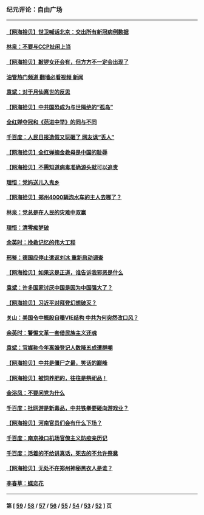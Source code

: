 ### 纪元评论：自由广场
---
#### [【网海拾贝】世卫喊话北京：交出所有新冠病例数据](../../pages/nsc993/n13161920.md?08150330) 
#### [林泉：不要与CCP扯闲上当](../../pages/nsc993/n13161954.md?08150330) 
#### [【网海拾贝】敲锣女还会有，但方方不一定会出现了](../../pages/nsc993/n13159819.md?08150330) 
#### [油管热门频道 翻墙必看视频 新闻](ok?08150330)
#### [袁斌：对于月仙离世的反思](../../pages/nsc993/n13157072.md?08150330) 
#### [【网海拾贝】中共国恐成为与世隔绝的“孤岛”](../../pages/nsc993/n13157270.md?08150330) 
#### [全红婵夺冠和《范进中举》的同与不同](../../pages/nsc993/n13157558.md?08150330) 
#### [千百度：人民日报造假又玩砸了 网友讽“丢人”](../../pages/nsc993/n13157120.md?08150330) 
#### [【网海拾贝】全红婵摘金救母是中国的耻辱](../../pages/nsc993/n13154466.md?08150330) 
#### [【网海拾贝】不需知道病毒准确源头就可以追责](../../pages/nsc993/n13151895.md?08150330) 
#### [理悟：党妈送儿入鬼乡](../../pages/nsc993/n13150749.md?08150330) 
#### [【网海拾贝】郑州4000辆泡水车的主人去哪了？](../../pages/nsc993/n13149792.md?08150330) 
#### [林泉：党总是在人民的灾难中双赢](../../pages/nsc993/n13149232.md?08150330) 
#### [理悟：清零痴梦破](../../pages/nsc993/n13149216.md?08150330) 
#### [余英时：挽救记忆的伟大工程](../../pages/nsc993/n13148828.md?08150330) 
#### [邢鉴：德国应停止遣返刘冰 重新启动调查](../../pages/nsc993/n13148274.md?08150330) 
#### [【网海拾贝】如果这是正道，谁告诉我邪恶是什么](../../pages/nsc993/n13147092.md?08150330) 
#### [袁斌：许多国家讨厌中国是因为中国强大了？](../../pages/nsc993/n13147558.md?08150330) 
#### [【网海拾贝】习近平对拜登幻想破灭？](../../pages/nsc993/n13145171.md?08150330) 
#### [关山：美国令中概股自曝VIE结构 中共为何突然改口风？](../../pages/nsc993/n13144903.md?08150330) 
#### [余英时：警惕文革一套借民族主义还魂](../../pages/nsc993/n13145214.md?08150330) 
#### [袁斌：官媒称今年离婚登记人数降五成遭群嘲](../../pages/nsc993/n13144883.md?08150330) 
#### [【网海拾贝】中共是僵尸之最，笑话的巅峰](../../pages/nsc993/n13143217.md?08150330) 
#### [【网海拾贝】被饲养肥的，往往是祭祀品！](../../pages/nsc993/n13140755.md?08150330) 
#### [金浴凤：不要问党为什么](../../pages/nsc993/n13141809.md?08150330) 
#### [千百度：批网游是新毒品，中共铁拳要砸向游戏业？](../../pages/nsc993/n13140293.md?08150330) 
#### [【网海拾贝】河南官员们会有什么下场？](../../pages/nsc993/n13137666.md?08150330) 
#### [千百度：南京禄口机场官僚主义防疫亲历记](../../pages/nsc993/n13134903.md?08150330) 
#### [千百度：活着的不给讲真话，死去的不允许祭奠](../../pages/nsc993/n13132436.md?08150330) 
#### [【网海拾贝】无处不在郑州神秘黑衣人是谁？](../../pages/nsc993/n13132657.md?08150330) 
#### [李春草：蝶恋花](../../pages/nsc993/n13132164.md?08150330) 

---
#### 第 [ [59](./59.md?08150330) / [58](./58.md?08150330) / [57](./57.md?08150330) / [56](./56.md?08150330) / [55](./55.md?08150330) / [54](./54.md?08150330) / [53](./53.md?08150330) / [52](./52.md?08150330) ] 页
